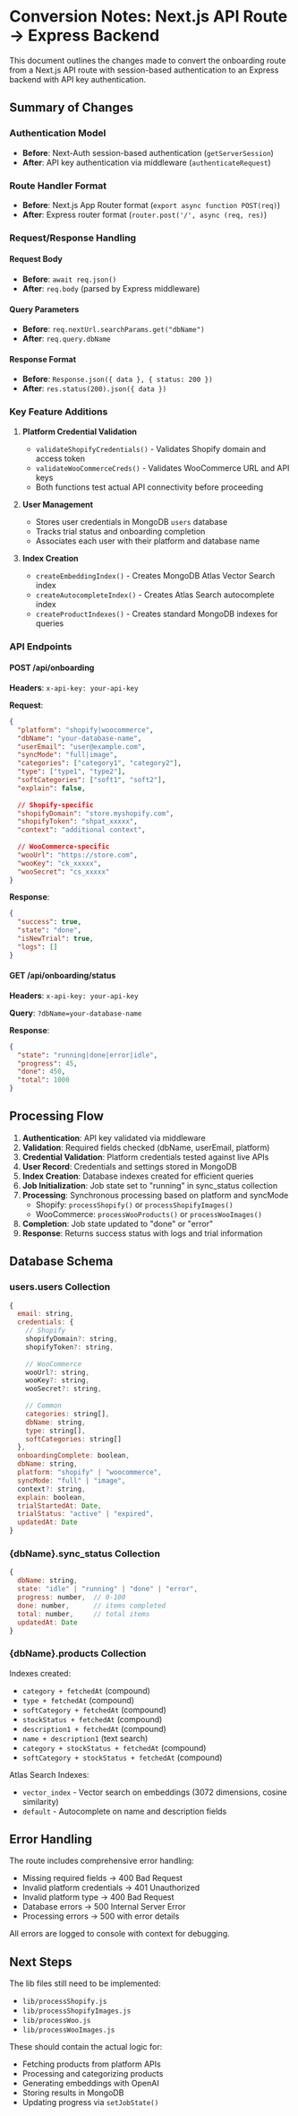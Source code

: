 # Conversion Notes: Next.js API Route → Express Backend

This document outlines the changes made to convert the onboarding route from a Next.js API route with session-based authentication to an Express backend with API key authentication.

## Summary of Changes

### Authentication Model
- **Before**: Next-Auth session-based authentication (`getServerSession`)
- **After**: API key authentication via middleware (`authenticateRequest`)

### Route Handler Format
- **Before**: Next.js App Router format (`export async function POST(req)`)
- **After**: Express router format (`router.post('/', async (req, res)`)

### Request/Response Handling

#### Request Body
- **Before**: `await req.json()`
- **After**: `req.body` (parsed by Express middleware)

#### Query Parameters
- **Before**: `req.nextUrl.searchParams.get("dbName")`
- **After**: `req.query.dbName`

#### Response Format
- **Before**: `Response.json({ data }, { status: 200 })`
- **After**: `res.status(200).json({ data })`

### Key Feature Additions

1. **Platform Credential Validation**
   - `validateShopifyCredentials()` - Validates Shopify domain and access token
   - `validateWooCommerceCreds()` - Validates WooCommerce URL and API keys
   - Both functions test actual API connectivity before proceeding

2. **User Management**
   - Stores user credentials in MongoDB `users` database
   - Tracks trial status and onboarding completion
   - Associates each user with their platform and database name

3. **Index Creation**
   - `createEmbeddingIndex()` - Creates MongoDB Atlas Vector Search index
   - `createAutocompleteIndex()` - Creates Atlas Search autocomplete index  
   - `createProductIndexes()` - Creates standard MongoDB indexes for queries

### API Endpoints

#### POST /api/onboarding
**Headers**: `x-api-key: your-api-key`

**Request**:
```json
{
  "platform": "shopify|woocommerce",
  "dbName": "your-database-name",
  "userEmail": "user@example.com",
  "syncMode": "full|image",
  "categories": ["category1", "category2"],
  "type": ["type1", "type2"],
  "softCategories": ["soft1", "soft2"],
  "explain": false,
  
  // Shopify-specific
  "shopifyDomain": "store.myshopify.com",
  "shopifyToken": "shpat_xxxxx",
  "context": "additional context",
  
  // WooCommerce-specific
  "wooUrl": "https://store.com",
  "wooKey": "ck_xxxxx",
  "wooSecret": "cs_xxxxx"
}
```

**Response**:
```json
{
  "success": true,
  "state": "done",
  "isNewTrial": true,
  "logs": []
}
```

#### GET /api/onboarding/status
**Headers**: `x-api-key: your-api-key`

**Query**: `?dbName=your-database-name`

**Response**:
```json
{
  "state": "running|done|error|idle",
  "progress": 45,
  "done": 450,
  "total": 1000
}
```

## Processing Flow

1. **Authentication**: API key validated via middleware
2. **Validation**: Required fields checked (dbName, userEmail, platform)
3. **Credential Validation**: Platform credentials tested against live APIs
4. **User Record**: Credentials and settings stored in MongoDB
5. **Index Creation**: Database indexes created for efficient queries
6. **Job Initialization**: Job state set to "running" in sync_status collection
7. **Processing**: Synchronous processing based on platform and syncMode
   - Shopify: `processShopify()` or `processShopifyImages()`
   - WooCommerce: `processWooProducts()` or `processWooImages()`
8. **Completion**: Job state updated to "done" or "error"
9. **Response**: Returns success status with logs and trial information

## Database Schema

### users.users Collection
```javascript
{
  email: string,
  credentials: {
    // Shopify
    shopifyDomain?: string,
    shopifyToken?: string,
    
    // WooCommerce  
    wooUrl?: string,
    wooKey?: string,
    wooSecret?: string,
    
    // Common
    categories: string[],
    dbName: string,
    type: string[],
    softCategories: string[]
  },
  onboardingComplete: boolean,
  dbName: string,
  platform: "shopify" | "woocommerce",
  syncMode: "full" | "image",
  context?: string,
  explain: boolean,
  trialStartedAt: Date,
  trialStatus: "active" | "expired",
  updatedAt: Date
}
```

### {dbName}.sync_status Collection
```javascript
{
  dbName: string,
  state: "idle" | "running" | "done" | "error",
  progress: number,  // 0-100
  done: number,      // items completed
  total: number,     // total items
  updatedAt: Date
}
```

### {dbName}.products Collection
Indexes created:
- `category + fetchedAt` (compound)
- `type + fetchedAt` (compound)
- `softCategory + fetchedAt` (compound)
- `stockStatus + fetchedAt` (compound)
- `description1 + fetchedAt` (compound)
- `name + description1` (text search)
- `category + stockStatus + fetchedAt` (compound)
- `softCategory + stockStatus + fetchedAt` (compound)

Atlas Search Indexes:
- `vector_index` - Vector search on embeddings (3072 dimensions, cosine similarity)
- `default` - Autocomplete on name and description fields

## Error Handling

The route includes comprehensive error handling:
- Missing required fields → 400 Bad Request
- Invalid platform credentials → 401 Unauthorized  
- Invalid platform type → 400 Bad Request
- Database errors → 500 Internal Server Error
- Processing errors → 500 with error details

All errors are logged to console with context for debugging.

## Next Steps

The lib files still need to be implemented:
- `lib/processShopify.js`
- `lib/processShopifyImages.js`
- `lib/processWoo.js`
- `lib/processWooImages.js`

These should contain the actual logic for:
- Fetching products from platform APIs
- Processing and categorizing products
- Generating embeddings with OpenAI
- Storing results in MongoDB
- Updating progress via `setJobState()`

